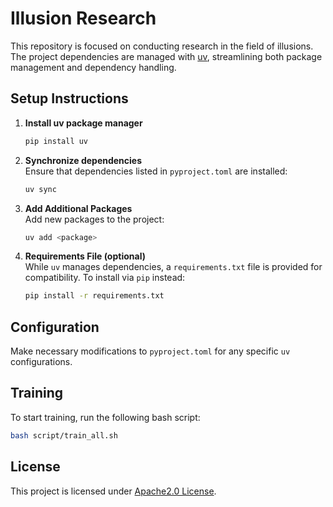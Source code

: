 # Illusion Research

This repository is focused on conducting research in the field of illusions. The project dependencies are managed with [uv](https://pypi.org/project/uv/), streamlining both package management and dependency handling.

## Setup Instructions

1. **Install uv package manager**  
   ```bash
   pip install uv
   ```

2. **Synchronize dependencies**  
   Ensure that dependencies listed in `pyproject.toml` are installed:
   ```bash
   uv sync
   ```

3. **Add Additional Packages**  
   Add new packages to the project:
   ```bash
   uv add <package>
   ```

4. **Requirements File (optional)**  
   While `uv` manages dependencies, a `requirements.txt` file is provided for compatibility. To install via `pip` instead:
   ```bash
   pip install -r requirements.txt
   ```

## Configuration

Make necessary modifications to `pyproject.toml` for any specific `uv` configurations.

## Training

To start training, run the following bash script:
```bash
bash script/train_all.sh
```

## License

This project is licensed under [Apache2.0 License](LICENSE).
